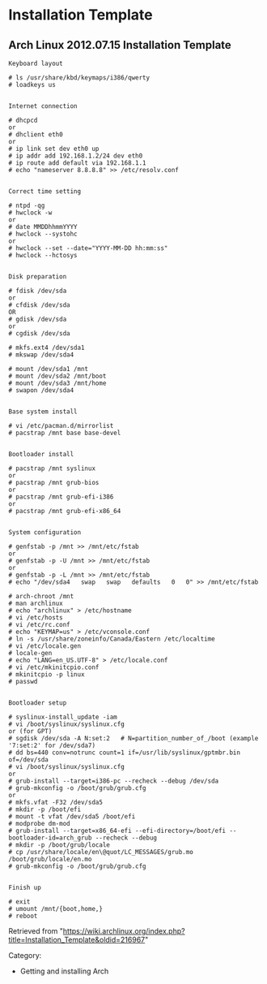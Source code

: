 Installation Template
=====================

Arch Linux 2012.07.15 Installation Template
-------------------------------------------

    Keyboard layout

    # ls /usr/share/kbd/keymaps/i386/qwerty
    # loadkeys us


    Internet connection

    # dhcpcd
    or
    # dhclient eth0
    or
    # ip link set dev eth0 up
    # ip addr add 192.168.1.2/24 dev eth0
    # ip route add default via 192.168.1.1
    # echo "nameserver 8.8.8.8" >> /etc/resolv.conf


    Correct time setting

    # ntpd -qg
    # hwclock -w
    or
    # date MMDDhhmmYYYY
    # hwclock --systohc
    or
    # hwclock --set --date="YYYY-MM-DD hh:mm:ss"
    # hwclock --hctosys


    Disk preparation

    # fdisk /dev/sda
    or
    # cfdisk /dev/sda
    OR
    # gdisk /dev/sda
    or
    # cgdisk /dev/sda

    # mkfs.ext4 /dev/sda1
    # mkswap /dev/sda4

    # mount /dev/sda1 /mnt
    # mount /dev/sda2 /mnt/boot
    # mount /dev/sda3 /mnt/home
    # swapon /dev/sda4


    Base system install

    # vi /etc/pacman.d/mirrorlist
    # pacstrap /mnt base base-devel


    Bootloader install

    # pacstrap /mnt syslinux
    or
    # pacstrap /mnt grub-bios
    or
    # pacstrap /mnt grub-efi-i386
    or
    # pacstrap /mnt grub-efi-x86_64


    System configuration

    # genfstab -p /mnt >> /mnt/etc/fstab
    or
    # genfstab -p -U /mnt >> /mnt/etc/fstab
    or
    # genfstab -p -L /mnt >> /mnt/etc/fstab
    # echo "/dev/sda4   swap   swap   defaults   0   0" >> /mnt/etc/fstab

    # arch-chroot /mnt
    # man archlinux
    # echo "archlinux" > /etc/hostname
    # vi /etc/hosts
    # vi /etc/rc.conf
    # echo "KEYMAP=us" > /etc/vconsole.conf
    # ln -s /usr/share/zoneinfo/Canada/Eastern /etc/localtime
    # vi /etc/locale.gen
    # locale-gen
    # echo "LANG=en_US.UTF-8" > /etc/locale.conf
    # vi /etc/mkinitcpio.conf
    # mkinitcpio -p linux
    # passwd


    Bootloader setup

    # syslinux-install_update -iam
    # vi /boot/syslinux/syslinux.cfg
    or (for GPT)
    # sgdisk /dev/sda -A N:set:2   # N=partition_number_of_/boot (example '7:set:2' for /dev/sda7)
    # dd bs=440 conv=notrunc count=1 if=/usr/lib/syslinux/gptmbr.bin of=/dev/sda
    # vi /boot/syslinux/syslinux.cfg
    or
    # grub-install --target=i386-pc --recheck --debug /dev/sda
    # grub-mkconfig -o /boot/grub/grub.cfg
    or
    # mkfs.vfat -F32 /dev/sda5
    # mkdir -p /boot/efi
    # mount -t vfat /dev/sda5 /boot/efi
    # modprobe dm-mod
    # grub-install --target=x86_64-efi --efi-directory=/boot/efi --bootloader-id=arch_grub --recheck --debug
    # mkdir -p /boot/grub/locale
    # cp /usr/share/locale/en\@quot/LC_MESSAGES/grub.mo /boot/grub/locale/en.mo
    # grub-mkconfig -o /boot/grub/grub.cfg


    Finish up

    # exit
    # umount /mnt/{boot,home,}
    # reboot

Retrieved from
"https://wiki.archlinux.org/index.php?title=Installation_Template&oldid=216967"

Category:

-   Getting and installing Arch

